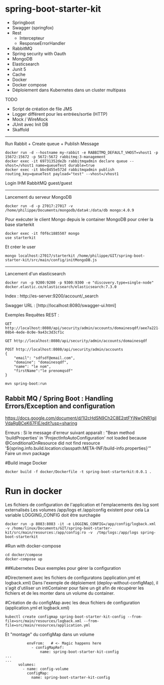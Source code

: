 # spring-boot-starter-kit

* Springboot
* Swagger (springfox)
* Rest
    - Intercepteur
    - ResponseErrorHandler
* RabbitMQ
* Spring security with Oauth
* MongoDB
* Elasticsearch  
* Junit 5
* Cache
* Docker
* Docker compose
* Déploiement dans Kubernetes dans un cluster multipass

TODO

* Script de création de file JMS
* Logger différent pour les entrées/sortie (HTTP)
* Mock / WireMock
* JUnit avec Init DB
* Skaffold

--------------------------------------------

Run Rabbit + Create queue + Publish Message

```
docker run -d --hostname my-rabbit -e RABBITMQ_DEFAULT_VHOST=vhost1 -p 15672:15672 -p 5672:5672 rabbitmq:3-management
docker exec -it 69731352de2b rabbitmqadmin declare queue --vhost=/vhost1 name=queueTest durable=true
docker exec -it bbc0455e572d rabbitmqadmin publish routing_key=queueTest payload="test" --vhost=/vhost1
```
Login IHM RabbitMQ guest/guest

--------------------------------------
Lancement du serveur MongoDB 
```
docker run -d -p 27017:27017 -v /home/philippe/Documents/mongodb/data4:/data/db mongo:4.0.9
```
Pour exécuter le client Mongo depuis le container MongoDB pour créer la base starterkit
```
docker exec -it f0f6c1885507 mongo
use starterkit
```
Et créer le user
```
mongo localhost:27017/starterkit /home/philippe/GIT/spring-boot-starter-kit/src/main/config/initMongoDB.js
```

-------------------------
Lancement d'un elasticsearch
```
docker run -p 9200:9200 -p 9300:9300 -e "discovery.type=single-node" docker.elastic.co/elasticsearch/elasticsearch:7.3.0
```
Index : http://es-server:9200/account/_search

Swagger URL : [http://localhost:8080/swagger-ui.html]

Exemples Requêtes REST :

```
GET http://localhost:8080/api/security/admin/accounts/domainesqdf/aee7a221-08b4-4ede-8c0e-9a43c3d3cf1c
```

```
GET http://localhost:8080/api/security/admin/accounts/domainesqdf
```

```
POST http://localhost:8080/api/security/admin/accounts
{
	"email": "sdfsdf@email.com",
	"domaine": "domainesqdf",
	"name": "le nom",
	"firstName":"le prenomqsdf"
}
```

```
mvn spring-boot:run
```

## Rabbit MQ / Spring Boot : Handling Errors/Exception and configuration

https://docs.google.com/document/d/1I2cHdSN9Ch2C8E2qtFYjNwONR1gilVdaRgBCeK67FlE/edit?usp=sharing

Erreurs :
Si le message d'erreur suivant apparaît : "Bean method 'buildProperties' in 'ProjectInfoAutoConfiguration' not loaded because @ConditionalOnResource did not find resource '${spring.info.build.location:classpath:META-INF/build-info.properties}'"
Faire un mvn package


#Build image Docker
```
docker build -f docker/Dockerfile -t spring-boot-starterkit:0.0.1 .
```
# Run in docker
Les fichiers de configuration de l'application et l'emplacements des log sont externalisés
Les volumes /app/logs et /app/config existent pour cela
La variable LOGGING_CONFIG doit être surchagée

```
docker run -p 8083:8083 -it -e LOGGING_CONFIG=/app/config/logback.xml -v /home/linux/Documents/GIT/spring-boot-starter-kit/src/main/resources:/app/config:ro -v  /tmp/logs:/app/logs spring-boot-starterkit
```

#Run with docker-compose

```
cd docker/compose
docker-compose up
```


##Kubernetes
Deux exemples pour gérer la configuration 

#Directement avec les fichiers de configuratons (application.yml et logback.xml)
Dans l'exemple de déploiement (deploy-without-configMap), il s'agit d'utiliser un intiContainer pour faire un git afin de récupérer les fichiers et de les monter dans un volume du container.


#Création de du configMap avec les deux fichiers de configuration (application.yml et logback.xml)
``` 
kubectl create configmap spring-boot-starter-kit-config --from-file=src/main/resources/logback.xml --from-file=src/main/resources/application.yml
```

Et "montage" du configMap dans un volume 
```
          envFrom:   # <- Magic happens here
            - configMapRef:
                name: spring-boot-starter-kit-config
...
...
      volumes:
        - name: config-volume
          configMap:
            name: spring-boot-starter-kit-config 
```
